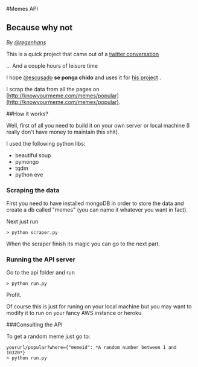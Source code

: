 #Memes API
## Because why not

*By [@regenhans](http://twitter.com/regenhans)*

This is a quick project that came out of a [twitter conversation](https://twitter.com/grafofilia/status/834113438381121536) 

... And a couple hours of leisure time


I hope [@escusado](http://twitter.com/escusado) **se ponga chido** and uses it for [his project](https://github.com/escusado/console.meme) .

I scrap the data from all the pages on [http://knowyourmeme.com/memes/popular](http://knowyourmeme.com/memes/popular).


##How it works?

Well, first of all you need to build it on your own server or local machine (I really don't have money to maintain this shit).

I used the following python libs:

- beautiful soup
- pymongo
- tqdm
- python eve

### Scraping the data

First you need to have installed mongoDB in order to store the data and create a db called "memes" (you can name it whatever you want in fact).

Next just run

``` 
> python scraper.py
```

When the scraper finish its magic you can go to the next part.

### Running the API server

Go to the api folder and run

``` 
> python run.py
```

Profit.

Of course this is just for runing on your local machine but you may want to modify it to run on your fancy AWS instance or heroku.


###Consulting the API

To get a random meme just go to:

```
yoururl/popular?where={"memeid": *A random number between 1 and 10320*}
> python run.py
```


